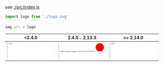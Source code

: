 see [./src/index.js](./src/index.js)

```js
import logo from './logo.svg'

img.src = logo
```

| <2.4.0 | 2.4.0 .. 2.13.3 | >= 2.14.0 |
| --- | --- | --- |
| ![2.14.0.png](2.14.0.png) | ![2.13.3.png](2.13.3.png) | ![2.14.0.png](2.14.0.png) |
